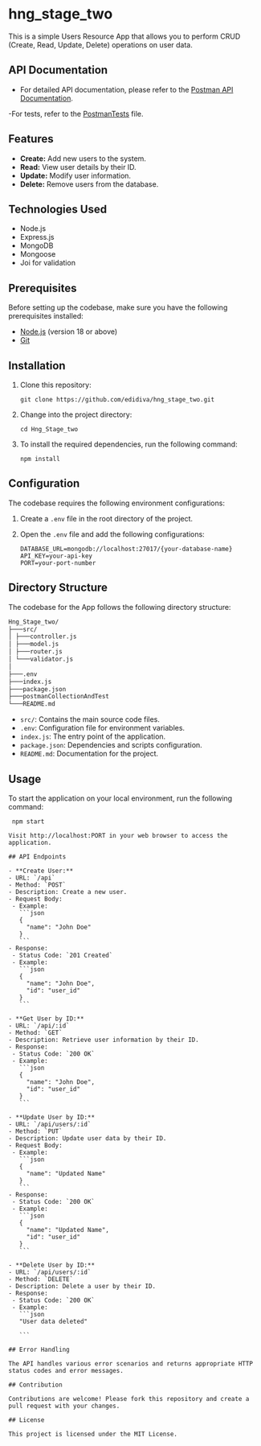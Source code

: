 # hng_stage_two

This is a simple Users Resource App that allows you to perform CRUD (Create, Read, Update, Delete) operations on user data.

## API Documentation

- For detailed API documentation, please refer to the
 [Postman API Documentation](https://documenter.getpostman.com/view/24486336/2s9YC31thy).

 -For tests, refer to the [PostmanTests](./postmanCollectionAndTest.json) file.


## Features

- **Create:** Add new users to the system.
- **Read:** View user details by their ID.
- **Update:** Modify user information.
- **Delete:** Remove users from the database.

## Technologies Used

- Node.js
- Express.js
- MongoDB
- Mongoose
- Joi for validation
## Prerequisites
Before setting up the codebase, make sure you have the following prerequisites installed:

- [Node.js](https://nodejs.org/) (version 18 or above)
- [Git](https://git-scm.com/)


## Installation

1. Clone this repository:

   ```shell
   git clone https://github.com/edidiva/hng_stage_two.git
2. Change into the project directory:

   ```shell
   cd Hng_Stage_two
3. To install the required dependencies, run the following command:

   ```shell
   npm install

## Configuration

The codebase requires the following environment configurations:

1. Create a `.env` file in the root directory of the project.

2. Open the `.env` file and add the following configurations:

   ```shell
   DATABASE_URL=mongodb://localhost:27017/{your-database-name}
   API_KEY=your-api-key
   PORT=your-port-number

## Directory Structure

The codebase for the App follows the following directory structure:

```bash
Hng_Stage_two/
├───src/
│ ├───controller.js
│ ├───model.js
│ ├───router.js
│ └───validator.js
│
├───.env
├───index.js
├───package.json
├───postmanCollectionAndTest
└───README.md
```


- `src/`: Contains the main source code files.
- `.env`: Configuration file for environment variables.
- `index.js`: The entry point of the application.
- `package.json`: Dependencies and scripts configuration.
- `README.md`: Documentation for the project.

## Usage
To start the application on your local environment, run the following command:
  
   ```shell
    npm start

Visit http://localhost:PORT in your web browser to access the application.

## API Endpoints

- **Create User:** 
  - URL: `/api`
  - Method: `POST`
  - Description: Create a new user.
  - Request Body:
    - Example:
      ```json
      {
        "name": "John Doe"
      }
      ```
  - Response:
    - Status Code: `201 Created`
    - Example:
      ```json
      {
        "name": "John Doe",
        "id": "user_id"
      }
      ```

- **Get User by ID:** 
  - URL: `/api/:id`
  - Method: `GET`
  - Description: Retrieve user information by their ID.
  - Response:
    - Status Code: `200 OK`
    - Example:
      ```json
      {
        "name": "John Doe",
        "id": "user_id"
      }
      ```

- **Update User by ID:** 
  - URL: `/api/users/:id`
  - Method: `PUT`
  - Description: Update user data by their ID.
  - Request Body:
    - Example:
      ```json
      {
        "name": "Updated Name"
      }
      ```
  - Response:
    - Status Code: `200 OK`
    - Example:
      ```json
      {
        "name": "Updated Name",
        "id": "user_id"
      }
      ```

- **Delete User by ID:** 
  - URL: `/api/users/:id`
  - Method: `DELETE`
  - Description: Delete a user by their ID.
  - Response:
    - Status Code: `200 OK`
    - Example:
      ```json
      "User data deleted"
 
      ```

## Error Handling

The API handles various error scenarios and returns appropriate HTTP status codes and error messages.

## Contribution

Contributions are welcome! Please fork this repository and create a pull request with your changes.

## License

This project is licensed under the MIT License.

